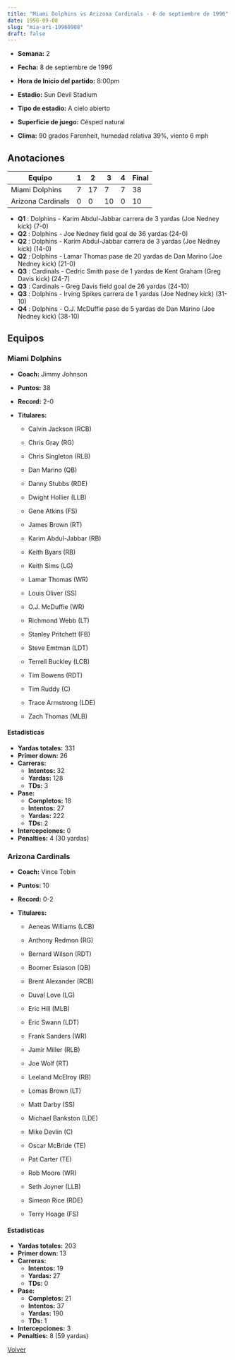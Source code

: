 ```yaml
---
title: "Miami Dolphins vs Arizona Cardinals - 8 de septiembre de 1996"
date: 1996-09-08
slug: "mia-ari-19960908"
draft: false
---
```


* **Semana:** 2
* **Fecha:** 8 de septiembre de 1996

* **Hora de Inicio del partido:** 8:00pm
* **Estadio:** Sun Devil Stadium
* **Tipo de estadio:** A cielo abierto
* **Superficie de juego:** Césped natural
* **Clima:** 90 grados Farenheit, humedad relativa 39%, viento 6 mph





## Anotaciones
| Equipo | 1 | 2 | 3 | 4 | Final |
|--------|---|---|---|---|-------|
| Miami Dolphins  | 7 | 17 | 7 | 7  | 38 |
| Arizona Cardinals  | 0 | 0 | 10 | 0  | 10 |
* **Q1** : Dolphins - Karim Abdul-Jabbar carrera de 3 yardas (Joe Nedney kick) (7-0)
* **Q2** : Dolphins - Joe Nedney field goal de 36 yardas (24-0)
* **Q2** : Dolphins - Karim Abdul-Jabbar carrera de 3 yardas (Joe Nedney kick) (14-0)
* **Q2** : Dolphins - Lamar Thomas pase de 20 yardas de Dan Marino (Joe Nedney kick) (21-0)
* **Q3** : Cardinals - Cedric Smith pase de 1 yardas de Kent Graham (Greg Davis kick) (24-7)
* **Q3** : Cardinals - Greg Davis field goal de 26 yardas (24-10)
* **Q3** : Dolphins - Irving Spikes carrera de 1 yardas (Joe Nedney kick) (31-10)
* **Q4** : Dolphins - O.J. McDuffie pase de 5 yardas de Dan Marino (Joe Nedney kick) (38-10)


## Equipos


### Miami Dolphins
* **Coach:** Jimmy Johnson
* **Puntos:** 38
* **Record:** 2-0
* **Titulares:** 

  * Calvin Jackson (RCB) 

  * Chris Gray (RG) 

  * Chris Singleton (RLB) 

  * Dan Marino (QB) 

  * Danny Stubbs (RDE) 

  * Dwight Hollier (LLB) 

  * Gene Atkins (FS) 

  * James Brown (RT) 

  * Karim Abdul-Jabbar (RB) 

  * Keith Byars (RB) 

  * Keith Sims (LG) 

  * Lamar Thomas (WR) 

  * Louis Oliver (SS) 

  * O.J. McDuffie (WR) 

  * Richmond Webb (LT) 

  * Stanley Pritchett (FB) 

  * Steve Emtman (LDT) 

  * Terrell Buckley (LCB) 

  * Tim Bowens (RDT) 

  * Tim Ruddy (C) 

  * Trace Armstrong (LDE) 

  * Zach Thomas (MLB) 

#### Estadísticas
* **Yardas totales:** 331
* **Primer down:** 26
* **Carreras:**
  * **Intentos:** 32
  * **Yardas:** 128
  * **TDs:** 3
* **Pase:**
  * **Completos:** 18
  * **Intentos:** 27
  * **Yardas:** 222
  * **TDs:** 2
* **Intercepciones:** 0
* **Penalties:** 4 (30 yardas)

### Arizona Cardinals
* **Coach:** Vince Tobin
* **Puntos:** 10
* **Record:** 0-2
* **Titulares:** 

  * Aeneas Williams (LCB) 

  * Anthony Redmon (RG) 

  * Bernard Wilson (RDT) 

  * Boomer Esiason (QB) 

  * Brent Alexander (RCB) 

  * Duval Love (LG) 

  * Eric Hill (MLB) 

  * Eric Swann (LDT) 

  * Frank Sanders (WR) 

  * Jamir Miller (RLB) 

  * Joe Wolf (RT) 

  * Leeland McElroy (RB) 

  * Lomas Brown (LT) 

  * Matt Darby (SS) 

  * Michael Bankston (LDE) 

  * Mike Devlin (C) 

  * Oscar McBride (TE) 

  * Pat Carter (TE) 

  * Rob Moore (WR) 

  * Seth Joyner (LLB) 

  * Simeon Rice (RDE) 

  * Terry Hoage (FS) 

#### Estadísticas
* **Yardas totales:** 203
* **Primer down:** 13
* **Carreras:**
  * **Intentos:** 19
  * **Yardas:** 27
  * **TDs:** 0
* **Pase:**
  * **Completos:** 21
  * **Intentos:** 37
  * **Yardas:** 190
  * **TDs:** 1
* **Intercepciones:** 3
* **Penalties:** 8 (59 yardas)


[Volver](/historia/1996)
